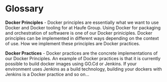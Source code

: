 # Glossary

**Docker Principles** - Docker principles are essentially what we want to use Docker and Docker tooling for at Haufe Group. Using Docker for packaging and orchestration of softwaere is one of our Docker priniciples. Docker principles can be implemented in different ways depending on the context of use. How we implement these principles are Docker practices. 

**Docker Practices** - Docker practices are the concrete implementations of our Docker Principles. An example of Docker practices is that it is currently possible to build docker images using GO.Cd or Jenkins. If your environment uses Jenkins as a build technology, building your dockers with Jenkins is a Docker practice and so on... 


